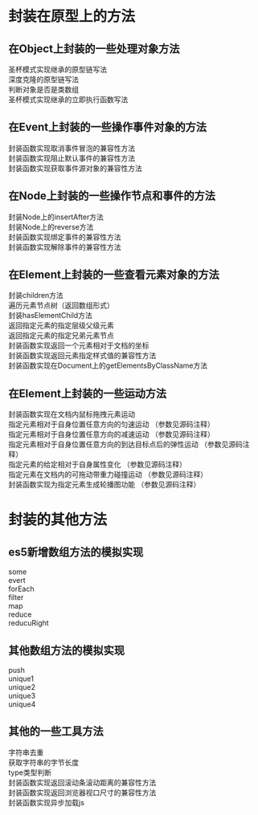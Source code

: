 封装在原型上的方法  
========
  
在Object上封装的一些处理对象方法  
------
圣杯模式实现继承的原型链写法  
深度克隆的原型链写法  
判断对象是否是类数组  
圣杯模式实现继承的立即执行函数写法  
  
在Event上封装的一些操作事件对象的方法  
------
封装函数实现取消事件冒泡的兼容性方法  
封装函数实现阻止默认事件的兼容性方法  
封装函数实现获取事件源对象的兼容性方法  
  
在Node上封装的一些操作节点和事件的方法  
------
封装Node上的insertAfter方法  
封装Node上的reverse方法  
封装函数实现绑定事件的兼容性方法  
封装函数实现解除事件的兼容性方法  
  
在Element上封装的一些查看元素对象的方法  
------
封装children方法  
遍历元素节点树（返回数组形式）  
封装hasElementChild方法  
返回指定元素的指定层级父级元素  
返回指定元素的指定兄弟元素节点  
封装函数实现返回一个元素相对于文档的坐标  
封装函数实现返回元素指定样式值的兼容性方法  
封装函数实现在Document上的getElementsByClassName方法  
  
在Element上封装的一些运动方法  
------
封装函数实现在文档内鼠标拖拽元素运动  
指定元素相对于自身位置任意方向的匀速运动  （参数见源码注释）  
指定元素相对于自身位置任意方向的减速运动  （参数见源码注释）  
指定元素相对于自身位置任意方向的到达目标点后的弹性运动  （参数见源码注释）  
指定元素的给定相对于自身属性变化  （参数见源码注释）  
指定元素在文档内的可拖动带重力碰撞运动  （参数见源码注释）  
封装函数实现为指定元素生成轮播图功能  （参数见源码注释）  
  
封装的其他方法  
========
  
es5新增数组方法的模拟实现  
------
some  
evert  
forEach  
filter  
map  
reduce  
reducuRight  
  
其他数组方法的模拟实现  
------
push  
unique1  
unique2  
unique3  
unique4  
  
其他的一些工具方法  
------
字符串去重  
获取字符串的字节长度  
type类型判断  
封装函数实现返回滚动条滚动距离的兼容性方法  
封装函数实现返回浏览器视口尺寸的兼容性方法  
封装函数实现异步加载js  
